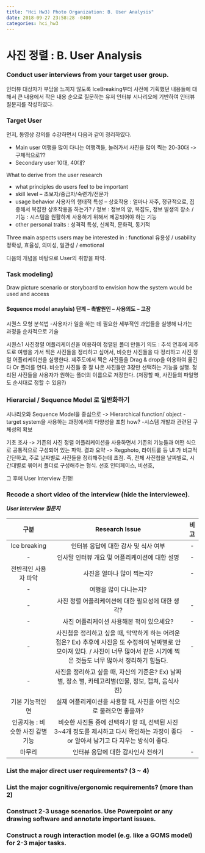 ```yaml
---
title: "Hci Hw3) Photo Organization: B. User Analysis"
date: 2018-09-27 23:58:28 -0400
categories: hci_hw3
---
```


# 사진 정렬 : B. User Analysis

### Conduct user interviews from your target user group.
인터뷰 대상자가 부담을 느끼지 않도록 IceBreaking부터 사전에 기획했던 내용들에 대해서 큰 내용에서 작은 내용 순으로 질문하는 유저 인터뷰 시나리오에 기반하여 인터뷰 질문지를 작성하였다.
### Target User
먼저, 동영상 강의를 수강하면서 다음과 같이 정리하였다.

* Main user
여행을 많이 다니는 여행객들, 놀러가서 사진을 많이 찍는 20-30대 -> 구체적으로??
* Secondary user
10대, 40대? 

What to derive from the user research 
- what principles do users feel to be important
- skill level – 초보자/중급자/숙련가/전문가 
- usage behavior 사용자의 행태적 특성 – 상호작용 : 얼마나 자주, 정규적으로, 집중해서 복잡한 상호작용을 하는가? / 정보 : 정보의 양, 복잡도, 정보 발생의 장소 / 기능 : 시스템을 원활하게 사용하기 위해서 제공되어야 하는 기능
- other personal traits : 성격적 특성, 신체적, 문화적, 동기적

Three main aspects users may be interested in : functional 유용성 / usability 정확성, 효율성, 의미성, 일관성 / emotional

다음의 개념을 바탕으로 User의 취향을 파악.

### Task modeling)
Draw picture scenario or storyboard to envision how the system would be used and access
#### Sequence model anaylsis) 단계 – 촉발원인 – 사용의도 – 고장
시퀀스 모형 분석법
-사용자가 일을 하는 데 필요한 세부적인 과업들을 실행해 나가는 과정을 순차적으로 기술

시퀀스1
사진정렬 어플리케이션을 이용하여 정렬된 폴더 만들기
의도 : 추석 연휴에 제주도로 여행을 가서 찍은 사진들을 정리하고 싶어서, 비슷한 사진들을 다 정리하고 
사진 정렬 어플리케이션을 실행한다.
제주도에서 찍은 사진들을 Drag & drop을 이용하여 옮긴다 
Or
폴더를 연다. 
비슷한 사진들 중 잘 나온 사진들만 3장만 선택하는 기능을 실행. 
정리된 사진들을 사용자가 원하는 폴더의 이름으로 저장한다.
(저장할 때, 사진들의 파일명도 순서대로 정할 수 있음?)

### Hierarcial / Sequence Model 로 일반화하기
시나리오와 Sequence Model을 중심으로 -> Hierarchical function/ object
-target system을 사용하는 과정에서의 다양성을 포함 how? 
-시스템 개발과 관련된 구체성의 확보

기초 조사 -> 기존의 사진 정렬 어플리케이션을 사용하면서 기존의 기능들과 어떤 식으로 공통적으로 구성되어 있는 파악. 
결과 요약 ->
Regphoto, 라이트룸 등 
UI 가 비교적 간단하고, 주로 날짜별로 사진들을 정리해주는데 초점.
즉, 전체 사진첩을 날짜별로, 시간대별로 묶어서 폴더로 구성해주는 형식.
선호 인터페이스,
비선호,

그 후에 
User Interview 진행!

### Recode a short video of the interview (hide the interviewee). 
***User Interview 질문지***

| 구분 | Research Issue | 비고 |
| :-------: | :----------------------------------------------------: | :----------------------------: |
| Ice breaking | 인터뷰 응답에 대한 감사 및 식사 여부 | - |
| - | 인사말 인터뷰 개요 및 어플리케이션에 대한 설명 | - |
|전반적인 사용자 파악 | 사진을 얼마나 많이 찍는지? | -  |
| - | 여행을 많이 다니는지? |  |
| - | 사진 정렬 어플리케이션에 대한 필요성에 대한 생각? | - |
| - | 사진 어플리케이션 사용해본 적이 있으세요? | -  |
| -  | 사진첩을 정리하고 싶을 때, 막막하게 하는 어려운 점은? Ex) 추후에 사진을 또 수정하여 날짜별로 안 모아져 있다. / 사진이 너무 많아서 같은 시기에 찍은 것들도 너무 많아서 정리하기 힘들다. | - |
|  - | 사진을 정리하고 싶을 때, 자신의 기준은? Ex) 날짜 별, 장소 별, 카테고리별(인물, 정보, 캡쳐, 음식사진) |  |
|기본 기능적인 면| 실제 어플리케이션을 사용할 때, 사진을 어떤 식으로 불러오면 좋을까?  |  |
| 인공지능 : 비슷한 사진 감별 기능 | 비슷한 사진들 중에 선택하기 할 때, 선택된 사진 3~4개 정도를 제시하고 다시 확인하는 과정이 좋다 or 알아서 남기고 다 지우는 방식이 좋다. |-  |
| 마무리 | 인터뷰 응답에 대한 감사인사 전하기  | - |



### List the major direct user requirements? (3 ~ 4) 
### List the major cognitive/ergonomic requirements? (more than 2) 
### Construct 2-3 usage scenarios. Use Powerpoint or any drawing software and annotate important issues. 
### Construct a rough interaction model (e.g. like a GOMS model) for 2-3 major tasks.  

